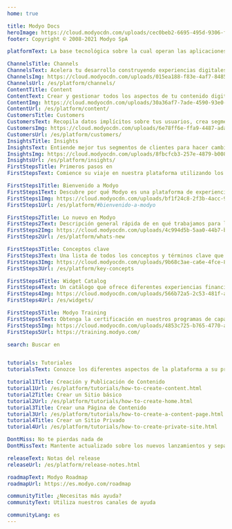 ```yaml
---
home: true

title: Modyo Docs
heroImage: https://cloud.modyocdn.com/uploads/cec0beb2-6695-495d-9306-f6ea1098b020/original/MP-Channels-and-Content.png
footer: Copyright © 2008-2021 Modyo SpA

platformText: La base tecnológica sobre la cual operan las aplicaciones

ChannelsTitle: Channels
ChannelsText: Acelera tu desarrollo construyendo experiencias digitales más rápido integradas a los sistemas de tu negocio.
ChannelsImg: https://cloud.modyocdn.com/uploads/015ea188-f83e-4af7-8485-4530731ddc7b/original/Channels.png
ChannelsUrl: /es/platform/channels/
ContentTitle: Content
ContentText: Crear y gestionar todos los aspectos de tu contenido digital gobernar y audita el contenido en cualquier canal digital, aplicación o destino final.
ContentImg: https://cloud.modyocdn.com/uploads/30a36af7-7ade-4590-93e0-183028634a1e/original/Content.png
ContentUrl: /es/platform/content/
CustomersTitle: Customers
CustomersText: Recopila datos implícitos sobre tus usuarios, crea segmentos de clientes en tiempo real y personaliza la experiencia de tus audiencias más importantes.
CustomersImg: https://cloud.modyocdn.com/uploads/6e78ff6e-ffa9-4487-ada1-0ff1772e39bd/original/Customers.png
CustomersUrl: /es/platform/customers/
InsightsTitle: Insights
InsightsText: Entiende mejor tus segmentos de clientes para hacer cambios en tus experiencias digitales, para optimizar tus objetivos y resultados.
InsightsImg: https://cloud.modyocdn.com/uploads/8fbcfcb3-257e-4879-b008-c4894536d49a/original/Insights.png
InsightsUrl: /es/platform/insights/
FirstStepsTitle: Primeros pasos en
FirstStepsText: Comience su viaje en nuestra plataforma utilizando los siguientes enlaces

FirstSteps1Title: Bienvenido a Modyo
FirstSteps1Text: Descubre por qué Modyo es una plataforma de experiencia digital de última generación.
FirstSteps1Img: https://cloud.modyocdn.com/uploads/bf1f24c8-2f3b-4acc-9a94-0db8b5fb2009/original/welcome.png
FirstSteps1Url: /es/platform/#bienvenido-a-modyo

FirstSteps2Title: Lo nuevo en Modyo
FirstSteps2Text: Descripción general rápida de en qué trabajamos para la última versión.
FirstSteps2Img: https://cloud.modyocdn.com/uploads/4c994d5b-5aa0-44b7-b211-ef3d34cc5237/original/new.png
FirstSteps2Url: /es/platform/whats-new

FirstSteps3Title: Conceptos clave
FirstSteps3Text: Una lista de todos los conceptos y términos clave que usamos para la plataforma.
FirstSteps3Img: https://cloud.modyocdn.com/uploads/9b68c3ae-ca6e-4fce-8097-5c4a5c559277/original/Key_concepts.png
FirstSteps3Url: /es/platform/key-concepts

FirstSteps4Title: Widget Catalog
FirstSteps4Text: Un catálogo que ofrece diferentes experiencias financieras a tus necesidades.
FirstSteps4Img: https://cloud.modyocdn.com/uploads/566b72a5-2c53-481f-a1b8-5f6bde01278a/original/Widget.png
FirstSteps4Url: /es/widgets/

FirstSteps5Title: Modyo Training
FirstSteps5Text: Obtenga la certificación en nuestros programas de capacitación a su propio ritmo.
FirstSteps5Img: https://cloud.modyocdn.com/uploads/4853c725-b765-4770-add1-d4cd4184ae10/original/Training.png
FirstSteps5Url: https://training.modyo.com/

search: Buscar en


tutorials: Tutoriales
tutorialsText: Conozce los diferentes aspectos de la plataforma a su propio ritmo.

tutorial1Title: Creación y Publicación de Contenido
tutorial1Url: /es/platform/tutorials/how-to-create-content.html
tutorial2Title: Crear un Sitio básico
tutorial2Url: /es/platform/tutorials/how-to-create-home.html
tutorial3Title: Crear una Página de Contenido
tutorial3Url: /es/platform/tutorials/how-to-create-a-content-page.html
tutorial4Title: Crear un Sitio Privado
tutorial4Url: /es/platform/tutorials/how-to-create-private-site.html

DontMiss: No te pierdas nada de
DontMissText: Mantente actualizado sobre los nuevos lanzamientos y sepa hacia dónde vamos.

releaseText: Notas del release
releaseUrl: /es/platform/release-notes.html

roadmapText: Modyo Roadmap
roadmapUrl: https://es.modyo.com/roadmap

communityTitle: ¿Necesitas más ayuda?
communityText: Utiliza nuestros canales de ayuda

communityLang: es
---
```


